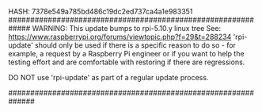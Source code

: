 HASH: 7378e549a785bd486c19dc2ed737ca4a1e983351
#############################################################
WARNING: This update bumps to rpi-5.10.y linux tree
See: https://www.raspberrypi.org/forums/viewtopic.php?f=29&t=288234
'rpi-update' should only be used if there is a specific
reason to do so - for example, a request by a Raspberry Pi
engineer or if you want to help the testing effort
and are comfortable with restoring if there are regressions.

DO NOT use 'rpi-update' as part of a regular update process.

##############################################################
